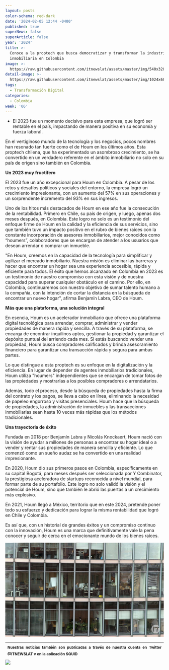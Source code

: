 ```yaml
---
layout: posts
color-schema: red-dark
date: '2024-02-05 12:44 -0400'
published: true
superNews: false
superArticle: false
year: '2024'
title: >-
  Conoce a la proptech que busca democratizar y transformar la industria
  inmobiliaria en Colombia
image: >-
  https://raw.githubusercontent.com/itnewslat/assets/master/img/540x320/Oficinas-Vacias-p.jpg
detail-image: >-
  https://raw.githubusercontent.com/itnewslat/assets/master/img/1024x680/Oficinas-Vacias-g.jpg
tags:
  - Transformación Digital
categories:
  - Colombia
week: '06'
---
```

- El 2023 fue un momento decisivo para esta empresa, que logró ser rentable en el país, impactando de manera positiva en su economía y fuerza laboral.

En el vertiginoso mundo de la tecnología y los negocios, pocos nombres han resonado tan fuerte como el de Houm en los últimos años. Esta proptech chilena, que ha experimentado un asombroso crecimiento, se ha convertido en un verdadero referente en el ámbito inmobiliario no solo en su país de origen sino también en Colombia.  

**Un 2023 muy fructífero**

El 2023 fue un año excepcional para Houm en Colombia. A pesar de los retos y desafíos políticos y sociales del entorno, la empresa logró un crecimiento impresionante, con un aumento del 57% en sus operaciones y un sorprendente incremento del 93% en sus ingresos. 

Uno de los hitos más destacados de Houm en ese año fue la consecución de la rentabilidad. Primero en Chile, su país de origen, y luego, apenas dos meses después, en Colombia. Este logro no solo es un testimonio del enfoque firme de Houm en la calidad y la eficiencia de sus servicios, sino que también tuvo un impacto positivo en el rubro de bienes raíces con la constante incorporación de asesores inmobiliarios, mejor conocidos como “houmers”, colaboradores que se encargan de atender a los usuarios que desean arrendar o comprar un inmueble.  

"En Houm, creemos en la capacidad de la tecnología para simplificar y agilizar el mercado inmobiliario. Nuestra misión es eliminar las barreras y hacer que encontrar un hogar sea una experiencia accesible, rápida y eficiente para todos. El éxito que hemos alcanzado en Colombia en 2023 es un testimonio de nuestro compromiso con esta visión y de nuestra capacidad para superar cualquier obstáculo en el camino. Por ello, en Colombia, continuaremos con nuestro objetivo de sumar talento humano a la compañía, con la intención de cortar la distancia en la búsqueda de encontrar un nuevo hogar", afirma Benjamín Labra, CEO de Houm. 

**Más que una plataforma, una solución integral**

En esencia, Houm es un acelerador inmobiliario que ofrece una plataforma digital tecnológica para arrendar, comprar, administrar y vender propiedades de manera rápida y sencilla. A través de su plataforma, se encarga de encontrar inquilinos aptos, gestionar la propiedad y garantizar el depósito puntual del arriendo cada mes. Si estás buscando vender una propiedad, Houm busca compradores calificados y brinda asesoramiento financiero para garantizar una transacción rápida y segura para ambas partes. 

Lo que distingue a esta proptech es su enfoque en la digitalización y la eficiencia. En lugar de depender de agentes inmobiliarios tradicionales, Houm utiliza "houmers" independientes que se encargan de tomar fotos de las propiedades y mostrarlas a los posibles compradores o arrendatarios.  

Además, todo el proceso, desde la búsqueda de propiedades hasta la firma del contrato y los pagos, se lleva a cabo en línea, eliminando la necesidad de papeleo engorroso y visitas presenciales. Houm hace que la búsqueda de propiedades, la administración de inmuebles y las transacciones inmobiliarias sean hasta 10 veces más rápidas que los métodos tradicionales. 

**Una trayectoria de éxito**

Fundada en 2018 por Benjamín Labra y Nicolás Knockaert, Houm nació con la visión de ayudar a millones de personas a encontrar su hogar ideal o a vender y rentar sus propiedades de manera sencilla y eficiente. Lo que comenzó como un sueño audaz se ha convertido en una realidad impresionante. 

En 2020, Houm dio sus primeros pasos en Colombia, específicamente en su capital Bogotá, para meses después ser seleccionada por Y Combinator, la prestigiosa aceleradora de startups reconocida a nivel mundial, para formar parte de su portafolio. Este logro no solo validó la visión y el potencial de Houm, sino que también le abrió las puertas a un crecimiento más explosivo. 

En 2021, Houm llegó a México, territorio que en este 2024, pretende poner todo su esfuerzo y dedicación para lograr la misma rentabilidad que logró en Chile y Colombia. 

Es así que, con un historial de grandes éxitos y un compromiso continuo con la innovación, Houm es una marca que definitivamente vale la pena conocer y seguir de cerca en el emocionante mundo de los bienes raíces. 

![](https://raw.githubusercontent.com/itnewslat/assets/master/img/540x320/Oficinas-Vacias-p.jpg)

<table style="height: 42px;" width="569">
<tbody>
<tr>
<td style="text-align: justify;"><sub><strong>Nuestras noticias también son publicadas a través de nuestra cuenta en Twitter <a href="https://twitter.com/itnewslat?lang=es">@ITNEWSLAT</a> y en la aplicación <a href="https://squidapp.co/en/">SQUID</a></strong></sub></td>
</tr>
</tbody>
</table>

<img src="https://tracker.metricool.com/c3po.jpg?hash=56f88a41e39ab42c063cc51676587a04"/>